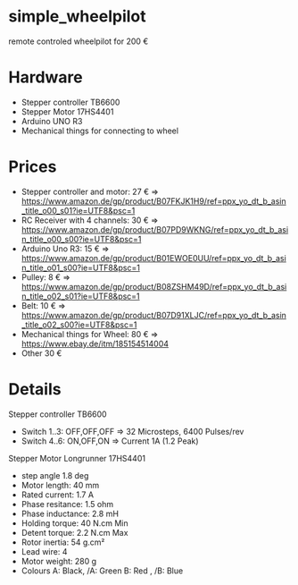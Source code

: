 # simple_wheelpilot
remote controled wheelpilot for 200 €

# Hardware
- Stepper controller TB6600
- Stepper Motor 17HS4401
- Arduino UNO R3
- Mechanical things for connecting to wheel

# Prices
- Stepper controller and motor: 27 € => https://www.amazon.de/gp/product/B07FKJK1H9/ref=ppx_yo_dt_b_asin_title_o00_s01?ie=UTF8&psc=1
- RC Receiver with 4 channels:  30 € => https://www.amazon.de/gp/product/B07PD9WKNG/ref=ppx_yo_dt_b_asin_title_o00_s00?ie=UTF8&psc=1
- Arduino Uno R3:               15 € => https://www.amazon.de/gp/product/B01EWOE0UU/ref=ppx_yo_dt_b_asin_title_o01_s00?ie=UTF8&psc=1
- Pulley:                        8 € => https://www.amazon.de/gp/product/B08ZSHM49D/ref=ppx_yo_dt_b_asin_title_o02_s01?ie=UTF8&psc=1
- Belt:                         10 € => https://www.amazon.de/gp/product/B07D91XLJC/ref=ppx_yo_dt_b_asin_title_o02_s00?ie=UTF8&psc=1
- Mechanical things for Wheel:  80 € => https://www.ebay.de/itm/185154514004
- Other                         30 €

# Details
Stepper controller TB6600
- Switch 1..3: OFF,OFF,OFF  => 32 Microsteps, 6400 Pulses/rev
- Switch 4..6: ON,OFF,ON    => Current 1A (1.2 Peak)

Stepper Motor Longrunner 17HS4401
- step angle        1.8 deg
- Motor length:     40 mm
- Rated current:    1.7 A
- Phase resitance:  1.5 ohm
- Phase inductance: 2.8 mH
- Holding torque:   40 N.cm Min
- Detent torque:    2.2 N.cm Max
- Rotor inertia:    54 g.cm²
- Lead wire:        4
- Motor weight:     280 g
- Colours
     A: Black, /A: Green
     B: Red  , /B: Blue
